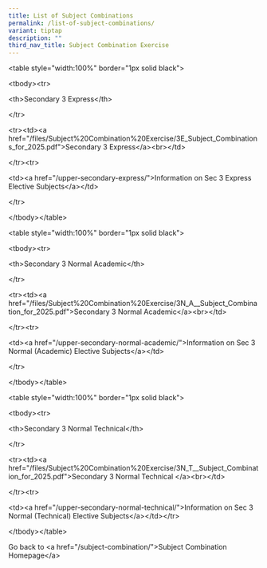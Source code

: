 ```yaml
---
title: List of Subject Combinations
permalink: /list-of-subject-combinations/
variant: tiptap
description: ""
third_nav_title: Subject Combination Exercise
---
```

<p>&lt;table style="width:100%" border="1px solid black"&gt;</p>
<p>&lt;tbody&gt;&lt;tr&gt;</p>
<p>&lt;th&gt;Secondary 3 Express&lt;/th&gt;</p>
<p>&lt;/tr&gt;</p>
<p>&lt;tr&gt;&lt;td&gt;&lt;a href="/files/Subject%20Combination%20Exercise/3E_Subject_Combinations_for_2025.pdf"&gt;Secondary
3 Express&lt;/a&gt;&lt;br&gt;&lt;/td&gt;</p>
<p>&lt;/tr&gt;&lt;tr&gt;</p>
<p>&lt;td&gt;&lt;a href="/upper-secondary-express/"&gt;Information on Sec
3 Express Elective Subjects&lt;/a&gt;&lt;/td&gt;</p>
<p>&lt;/tr&gt;</p>
<p>&lt;/tbody&gt;&lt;/table&gt;</p>
<p>&lt;table style="width:100%" border="1px solid black"&gt;</p>
<p>&lt;tbody&gt;&lt;tr&gt;</p>
<p>&lt;th&gt;Secondary 3 Normal Academic&lt;/th&gt;</p>
<p>&lt;/tr&gt;</p>
<p>&lt;tr&gt;&lt;td&gt;&lt;a href="/files/Subject%20Combination%20Exercise/3N_A__Subject_Combination_for_2025.pdf"&gt;Secondary
3 Normal Academic&lt;/a&gt;&lt;br&gt;&lt;/td&gt;</p>
<p>&lt;/tr&gt;&lt;tr&gt;</p>
<p>&lt;td&gt;&lt;a href="/upper-secondary-normal-academic/"&gt;Information
on Sec 3 Normal (Academic) Elective Subjects&lt;/a&gt;&lt;/td&gt;</p>
<p>&lt;/tr&gt;</p>
<p>&lt;/tbody&gt;&lt;/table&gt;</p>
<p>&lt;table style="width:100%" border="1px solid black"&gt;</p>
<p>&lt;tbody&gt;&lt;tr&gt;</p>
<p>&lt;th&gt;Secondary 3 Normal Technical&lt;/th&gt;</p>
<p>&lt;/tr&gt;</p>
<p>&lt;tr&gt;&lt;td&gt;&lt;a href="/files/Subject%20Combination%20Exercise/3N_T__Subject_Combination_for_2025.pdf"&gt;Secondary
3 Normal Technical &lt;/a&gt;&lt;br&gt;&lt;/td&gt;</p>
<p>&lt;/tr&gt;&lt;tr&gt;</p>
<p>&lt;td&gt;&lt;a href="/upper-secondary-normal-technical/"&gt;Information
on Sec 3 Normal (Technical) Elective Subjects&lt;/a&gt;&lt;/td&gt;&lt;/tr&gt;</p>
<p>&lt;/tbody&gt;&lt;/table&gt;</p>
<p>Go back to &lt;a href="/subject-combination/"&gt;Subject Combination Homepage&lt;/a&gt;</p>